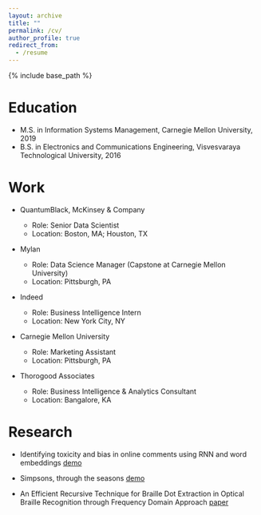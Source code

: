 ```yaml
---
layout: archive
title: ""
permalink: /cv/
author_profile: true
redirect_from:
  - /resume
---
```


{% include base_path %}

Education
======
* M.S. in Information Systems Management, Carnegie Mellon University, 2019
* B.S. in Electronics and Communications Engineering, Visvesvaraya Technological University, 2016

Work
======
* QuantumBlack, McKinsey & Company 
  * Role: Senior Data Scientist
  * Location: Boston, MA; Houston, TX

* Mylan
  * Role: Data Science Manager (Capstone at Carnegie Mellon University)
  * Location: Pittsburgh, PA

* Indeed
  * Role: Business Intelligence Intern
  * Location: New York City, NY

* Carnegie Mellon University
  * Role: Marketing Assistant
  * Location: Pittsburgh, PA  

* Thorogood Associates
  * Role: Business Intelligence & Analytics Consultant
  * Location: Bangalore, KA

Research
======
* Identifying toxicity and bias in online comments using RNN and word embeddings [demo](https://www.youtube.com/watch?v=QLqVYA6RhL0)

* Simpsons, through the seasons [demo](https://www.youtube.com/watch?v=C6FL1cF4DlU)

* An Efficient Recursive Technique for Braille Dot Extraction in Optical Braille Recognition through Frequency Domain Approach [paper](https://www.researchgate.net/profile/Shreekanth-T/publication/309672514_An_Efficient_Recursive_Technique_for_Braille_Dot_Extraction_in_Optical_Braille_Recognition_through_Frequency_Domain_Approach/links/581c75df08ae12715af1cf41/An-Efficient-Recursive-Technique-for-Braille-Dot-Extraction-in-Optical-Braille-Recognition-through-Frequency-Domain-Approach.pdf)




